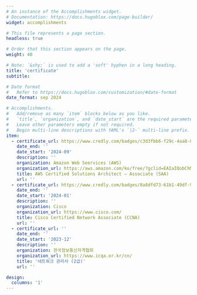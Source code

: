 ```yaml
---
# An instance of the Accomplishments widget.
# Documentation: https://docs.hugoblox.com/page-builder/
widget: accomplishments

# This file represents a page section.
headless: true

# Order that this section appears on the page.
weight: 40

# Note: `&shy;` is used to add a 'soft' hyphen in a long heading.
title: 'certificate'
subtitle:

# Date format
#   Refer to https://docs.hugoblox.com/customization/#date-format
date_format: sep 2024

# Accomplishments.
#   Add/remove as many `item` blocks below as you like.
#   `title`, `organization`, and `date_start` are the required parameters.
#   Leave other parameters empty if not required.
#   Begin multi-line descriptions with YAML's `|2-` multi-line prefix.
item:
  - certificate_url: https://www.credly.com/badges/c3d3fbb6-f29c-4aa8-8333-1b526c9831c4/linked_in_profile
    date_end: ''
    date_start: '2024-09'
    description: ''
    organization: Amazon Web Seervices (AWS)
    organization_url: https://aws.amazon.com/ko/free/?gclid=EAIaIQobChMI1Y6685jdiAMVoW0PAh1tSRFWEAAYASAAEgKDjvD_BwE&trk=fa2d6ba3-df80-4d24-a453-bf30ad163af9&sc_channel=ps&ef_id=EAIaIQobChMI1Y6685jdiAMVoW0PAh1tSRFWEAAYASAAEgKDjvD_BwE:G:s&s_kwcid=AL!4422!3!563761819834!e!!g!!aws!15286221779!129400439466&all-free-tier.sort-by=item.additionalFields.SortRank&all-free-tier.sort-order=asc&awsf.Free%20Tier%20Types=*all&awsf.Free%20Tier%20Categories=*all
    title: AWS Certified Solutions Architect – Associate (SAA)
    url: ''
  - certificate_url: https://www.credly.com/badges/8a8dfd73-61b1-49df-9015-3963724069ce/linked_in_profile
    date_end: ''
    date_start: '2024-01'
    description: ''
    organization: Cisco
    organization_url: https://www.cisco.com/
    title: Cisco Certified Network Associate (CCNA)
    url: ''
  - certificate_url: ''
    date_end: ''
    date_start: '2023-12'
    description: ''
    organization: 한국정보통신자격협회
    organization_url: https://www.icqa.or.kr/cn/
    title: '네트워크 관리사 (2급)'
    url: ''

design:
  columns: '1'
---
```

